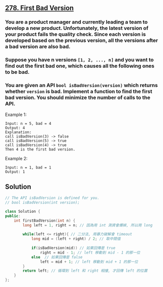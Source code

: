 ## [278. First Bad Version](https://leetcode.com/problems/first-bad-version/)

### You are a product manager and currently leading a team to develop a new product. Unfortunately, the latest version of your product fails the quality check. Since each version is developed based on the previous version, all the versions after a bad version are also bad.
### Suppose you have n versions `[1, 2, ..., n]` and you want to find out the first bad one, which causes all the following ones to be bad.
### You are given an API `bool isBadVersion(version)` which returns whether `version` is bad. Implement a function to find the first bad version. You should minimize the number of calls to the API.


Example 1:
```
Input: n = 5, bad = 4
Output: 4
Explanation:
call isBadVersion(3) -> false
call isBadVersion(5) -> true
call isBadVersion(4) -> true
Then 4 is the first bad version.
```

Example 2:
```
Input: n = 1, bad = 1
Output: 1
```

## Solution
```c++
// The API isBadVersion is defined for you.
// bool isBadVersion(int version);

class Solution {
public:
    int firstBadVersion(int n) {
        long left = 1, right = n; // 因為用 int 測資會爆掉, 所以用 long
        
        while(left <= right){ // 二分法, 用暴力破解會 timeout
            long mid = (left + right) / 2; // 取中間值
            
            if(isBadVersion(mid)) // 如果回傳是 true
                right = mid - 1; // left 移動到 mid - 1 的那一位
            else  // 如果回傳是 false
                left = mid + 1; // left 移動到 mid + 1 的那一位
        }
        return left; // 循環到 left 和 right 相撞, 才回傳 left 的位置
    }
};
```
